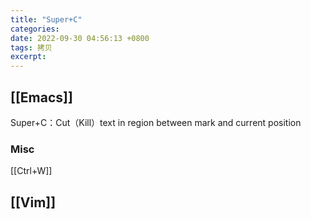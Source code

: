 ```yaml
---
title: "Super+C"
categories: 
date: 2022-09-30 04:56:13 +0800
tags: 拷贝
excerpt: 
---
```







## [[Emacs]]


Super+C：Cut（Kill）text in region between mark and current position


### Misc

[[Ctrl+W]]



## [[Vim]]



